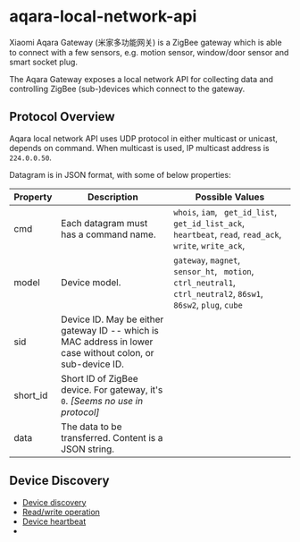 # aqara-local-network-api

Xiaomi Aqara Gateway (米家多功能网关) is a ZigBee gateway which is able to connect with a few sensors, e.g. motion sensor, window/door sensor and smart socket plug. 

The Aqara Gateway exposes a local network API for collecting data and controlling ZigBee (sub-)devices which connect to the gateway. 

## Protocol Overview

Aqara local network API uses UDP protocol in either multicast or unicast, depends on command. When multicast is used, IP multicast address is `224.0.0.50`.

Datagram is in JSON format, with some of below properties:

| Property | Description                              | Possible Values                          |
| -------- | ---------------------------------------- | ---------------------------------------- |
| cmd      | Each datagram must has a command name.   | `whois`, `iam`, ` get_id_list`, ` get_id_list_ack`, ` heartbeat`, `read`, `read_ack`,  `write`, `write_ack`, |
| model    | Device model.                            | `gateway`, `magnet`, ` sensor_ht`, ` motion`, ` ctrl_neutral1`, ` ctrl_neutral2`, `86sw1`, `86sw2`, `plug`, `cube` |
| sid      | Device ID. May be either gateway ID -- which is MAC address in lower case without colon, or sub-device ID. |                                          |
| short_id | Short ID of ZigBee device. For gateway, it's `0`. _[Seems no use in protocol]_ |                                          |
| data     | The data to be transferred. Content is a JSON string. |                                          |

## Device Discovery





- [Device discovery](device_discover.md)
- [Read/write operation](device_read_write.md)
- [Device heartbeat](device_heartbeat.md)
- ​